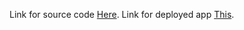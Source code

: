 Link for source code [Here](https://github.com/anthonylapin/task4-itransition).
Link for deployed app [This](https://task4lapin.herokuapp.com/).

